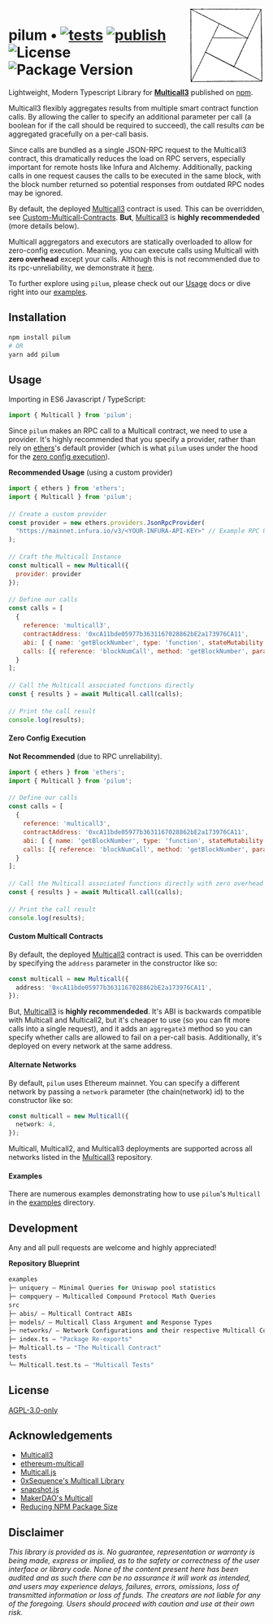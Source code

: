 <img align="right" width="150" height="150" top="100" src="./assets/pilum.png">

# pilum • [![tests](https://github.com/abigger87/pilum/actions/workflows/tests.yml/badge.svg)](https://github.com/abigger87/pilum/actions/workflows/tests.yml) [![publish](https://github.com/abigger87/pilum/actions/workflows/publish.yml/badge.svg)](https://github.com/abigger87/pilum/actions/workflows/publish.yml) ![License](https://img.shields.io/github/license/abigger87/pilum)  ![Package Version](https://img.shields.io/github/package-json/v/abigger87/pilum)

Lightweight, Modern Typescript Library for **[Multicall3](https://github.com/mds1/multicall)** published on [npm](https://www.npmjs.com/package/pilum).

Multicall3 flexibly aggregates results from multiple smart contract function calls. By allowing the caller to specify an additional parameter per call (a boolean for if the call should be required to succeed), the call results _can_ be aggregated gracefully on a per-call basis.

Since calls are bundled as a single JSON-RPC request to the Multicall3 contract, this dramatically reduces the load on RPC servers, especially important for remote hosts like Infura and Alchemy. Additionally, packing calls in one request causes the calls to be executed in the same block, with the block number returned so potential responses from outdated RPC nodes may be ignored.

By default, the deployed [Multicall3](https://github.com/mds1/multicall/blob/master/src/Multicall3.sol) contract is used. This can be overridden, see [Custom-Multicall-Contracts](#Custom-Multicall-Contracts). **But**, [Multicall3](https://github.com/mds1/multicall/blob/master/src/Multicall3.sol) is **highly recommendeded** (more details below).

Multicall aggregators and executors are statically overloaded to allow for zero-config execution. Meaning, you can execute calls using Multicall with **zero overhead** except your calls. Although this is not recommended due to its rpc-unreliability, we demonstrate it [here](#Zero-Config-Execution).

To further explore using `pilum`, please check out our [Usage](#Usage) docs or dive right into our [examples](./examples).


## Installation

```sh
npm install pilum
# OR
yarn add pilum
```


## Usage

Importing in ES6 Javascript / TypeScript:
```js
import { Multicall } from 'pilum';
```

Since `pilum` makes an RPC call to a Multicall contract, we need to use a provider. It's highly recommended that you specify a provider, rather than rely on [ethers](https://docs.ethers.io/v5/)'s default provider (which is what `pilum` uses under the hood for the [zero config execution](#Zero-Config-Execution)).

**Recommended Usage** (using a custom provider)

```js
import { ethers } from 'ethers';
import { Multicall } from 'pilum';

// Create a custom provider
const provider = new ethers.providers.JsonRpcProvider(
  "https://mainnet.infura.io/v3/<YOUR-INFURA-API-KEY>" // Example RPC URL
);

// Craft the Multicall Instance
const multicall = new Multicall({
  provider: provider
});

// Define our calls
const calls = [
  {
    reference: 'multicall3',
    contractAddress: '0xcA11bde05977b3631167028862bE2a173976CA11',
    abi: [ { name: 'getBlockNumber', type: 'function', stateMutability: 'view', inputs: [], outputs: [ { name: 'blockNumber', type: 'uint256' }] } ],
    calls: [{ reference: 'blockNumCall', method: 'getBlockNumber', params: [], value: 0 }]
  }
];

// Call the Multicall associated functions directly
const { results } = await Multicall.call(calls);

// Print the call result
console.log(results);
```


#### Zero Config Execution

**Not Recommended** (due to RPC unreliability).

```js
import { ethers } from 'ethers';
import { Multicall } from 'pilum';

// Define our calls
const calls = [
  {
    reference: 'multicall3',
    contractAddress: '0xcA11bde05977b3631167028862bE2a173976CA11',
    abi: [ { name: 'getBlockNumber', type: 'function', stateMutability: 'view', inputs: [], outputs: [ { name: 'blockNumber', type: 'uint256' }] } ],
    calls: [{ reference: 'blockNumCall', method: 'getBlockNumber', params: [], value: 0 }]
  }
];

// Call the Multicall associated functions directly with zero overhead
const { results } = await Multicall.call(calls);

// Print the call result
console.log(results);
```


#### Custom Multicall Contracts

By default, the deployed [Multicall3](https://github.com/mds1/multicall/blob/master/src/Multicall3.sol) contract is used. This can be overridden by specifying the `address` parameter in the constructor like so:

```typescript
const multicall = new Multicall({
  address: '0xcA11bde05977b3631167028862bE2a173976CA11',
});
```

But, [Multicall3](https://github.com/mds1/multicall/blob/master/src/Multicall3.sol) is **highly recommendeded**. It's ABI is backwards compatible with Multicall and Multicall2, but it's cheaper to use (so you can fit more calls into a single request), and it adds an `aggregate3` method so you can specify whether calls are allowed to fail on a per-call basis. Additionally, it's deployed on every network at the same address.


#### Alternate Networks

By default, `pilum` uses Ethereum mainnet. You can specify a different network by passing a `network` parameter (the chain(network) id) to the constructor like so:

```typescript
const multicall = new Multicall({
  network: 4,
});
```

Multicall, Multicall2, and Multicall3 deployments are supported across all networks listed in the [Multicall3](https://github.com/mds1/multicall) repository.


#### Examples

There are numerous examples demonstrating how to use `pilum`'s `Multicall` in the [examples](./examples/) directory.


## Development

Any and all pull requests are welcome and highly appreciated!

**Repository Blueprint**

```ml
examples
├─ uniquery — Minimal Queries for Uniswap pool statistics
├─ compquery — Multicalled Compound Protocol Math Queries
src
├─ abis/ — Multicall Contract ABIs
├─ models/ — Multicall Class Argument and Response Types
├─ networks/ — Network Configurations and their respective Multicall Contract Deployment Addresses
├─ index.ts — "Package Re-exports"
├─ Multicall.ts — "The Multicall Contract"
tests
└─ Multicall.test.ts — "Multicall Tests"
```


## License

[AGPL-3.0-only](https://github.com/abigger87/pilum/blob/master/LICENSE)


## Acknowledgements

- [Multicall3](https://github.com/mds1/multicall)
- [ethereum-multicall](https://github.com/joshstevens19/ethereum-multicall)
- [Multicall.js](https://github.com/makerdao/multicall.js)
- [0xSequence's Multicall Library](https://github.com/0xsequence/sequence.js)
- [snapshot.js](https://github.com/snapshot-labs/snapshot.js)
- [MakerDAO's Multicall](https://github.com/makerdao/multicall)
- [Reducing NPM Package Size](https://glebbahmutov.com/blog/smaller-published-NPM-modules/)


## Disclaimer

_This library is provided as is. No guarantee, representation or warranty is being made, express or implied, as to the safety or correctness of the user interface or library code. None of the content present here has been audited and as such there can be no assurance it will work as intended, and users may experience delays, failures, errors, omissions, loss of transmitted information or loss of funds. The creators are not liable for any of the foregoing. Users should proceed with caution and use at their own risk._

